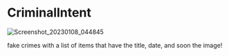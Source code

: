 # CriminalIntent

![Screenshot_20230108_044845](https://user-images.githubusercontent.com/102266055/211227223-a4139263-0320-434a-9945-999a877684b7.png)

fake crimes with a list of items that have the title, date, and soon the image!
